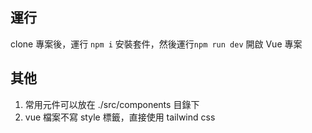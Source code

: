 ## 運行

clone 專案後，運行 `npm i` 安裝套件，然後運行`npm run dev` 開啟 Vue 專案

## 其他

1. 常用元件可以放在 ./src/components 目錄下
2. vue 檔案不寫 style 標籤，直接使用 tailwind css
